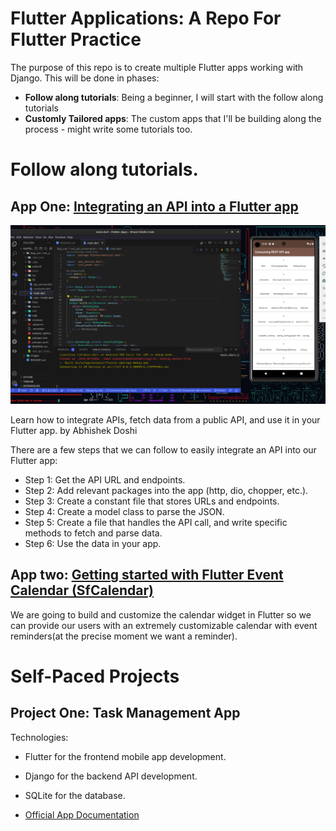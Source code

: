 # Flutter Applications: A Repo For Flutter Practice

<p>
The purpose of this repo is to create multiple Flutter apps working with Django.
This will be done in phases:
</p>

* <b>Follow along tutorials</b>: Being a beginner, I will start with the follow along tutorials
* <b>Customly Tailored apps</b>: The custom apps that I'll be building along the process - might write some tutorials too.
# Follow along tutorials.

## App One: [Integrating an API into a Flutter app](https://blog.codemagic.io/rest-api-in-flutter/)
![image](/images/app_one.png)
<p>Learn how to integrate APIs, fetch data from a public API, and use it in your Flutter app. by Abhishek Doshi </p>
<p>There are a few steps that we can follow to easily integrate an API into our Flutter app:</p>

* Step 1: Get the API URL and endpoints.
* Step 2: Add relevant packages into the app (http, dio, chopper, etc.).
* Step 3: Create a constant file that stores URLs and endpoints.
* Step 4: Create a model class to parse the JSON.
* Step 5: Create a file that handles the API call, and write specific methods to fetch and parse data.
* Step 6: Use the data in your app.

## App two: [Getting started with Flutter Event Calendar (SfCalendar)](https://help.syncfusion.com/flutter/calendar/getting-started)
<p>We are going to build and customize the calendar widget in Flutter so we can provide our users with an extremely customizable calendar with event reminders(at the precise moment we want a reminder).</p>

# Self-Paced Projects
## Project One: Task Management App

Technologies:
* Flutter for the frontend mobile app development.
* Django for the backend API development.
* SQLite for the database.

* [Official App Documentation](/project_one/task_management/README.md)